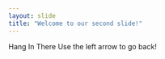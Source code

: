 ```yaml
---
layout: slide
title: "Welcome to our second slide!"
---
```

Hang In There
Use the left arrow to go back!

